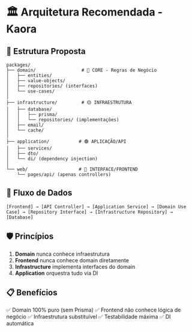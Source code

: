 # 🏛️ Arquitetura Recomendada - Kaora

## 📁 Estrutura Proposta

```
packages/
├── domain/                 # 🔵 CORE - Regras de Negócio
│   ├── entities/
│   ├── value-objects/
│   ├── repositories/ (interfaces)
│   └── use-cases/
│
├── infrastructure/         # 🟡 INFRAESTRUTURA
│   ├── database/
│   │   ├── prisma/
│   │   └── repositories/ (implementações)
│   ├── email/
│   └── cache/
│
├── application/           # 🟢 APLICAÇÃO/API
│   ├── services/
│   ├── dto/
│   └── di/ (dependency injection)
│
└── web/                   # 🔴 INTERFACE/FRONTEND
    └── pages/api/ (apenas controllers)
```

## 🔄 Fluxo de Dados

```
[Frontend] → [API Controller] → [Application Service] → [Domain Use Case] → [Repository Interface] → [Infrastructure Repository] → [Database]
```

## 🛡️ Princípios

1. **Domain** nunca conhece infraestrutura
2. **Frontend** nunca conhece domain diretamente  
3. **Infrastructure** implementa interfaces do domain
4. **Application** orquestra tudo via DI

## 📋 Benefícios

✅ Domain 100% puro (sem Prisma)
✅ Frontend não conhece lógica de negócio
✅ Infraestrutura substituível
✅ Testabilidade máxima
✅ DI automática
